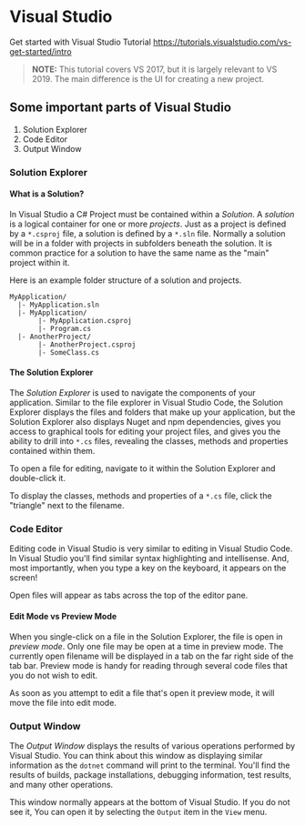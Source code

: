 # Visual Studio

Get started with Visual Studio Tutorial
https://tutorials.visualstudio.com/vs-get-started/intro

> **NOTE:** This tutorial covers VS 2017, but it is largely relevant to VS 2019. The main difference is the UI for creating a new project.


## Some important parts of Visual Studio

1. Solution Explorer
1. Code Editor
1. Output Window

### Solution Explorer

#### What is a Solution?

In Visual Studio a C# Project must be contained within a _Solution_. A _solution_ is a logical container for one or more _projects_. Just as a project is defined by a `*.csproj` file, a solution is defined by a `*.sln` file. Normally a solution will be in a folder with projects in subfolders beneath the solution. It is common practice for a solution to have the same name as the "main" project within it.

Here is an example folder structure of a solution and projects.

```
MyApplication/
  |- MyApplication.sln
  |- MyApplication/
       |- MyApplication.csproj
       |- Program.cs
  |- AnotherProject/
       |- AnotherProject.csproj
       |- SomeClass.cs
```

#### The Solution Explorer

The _Solution Explorer_ is used to navigate the components of your application. Similar to the file explorer in Visual Studio Code, the Solution Explorer displays the files and folders that make up your application, but the Solution Explorer also displays Nuget and npm dependencies, gives you access to graphical tools for editing your project files, and gives you the ability to drill into `*.cs` files, revealing the classes, methods and properties contained within them.

To open a file for editing, navigate to it within the Solution Explorer and double-click it.

To display the classes, methods and properties of a `*.cs` file, click the "triangle" next to the filename.

### Code Editor

Editing code in Visual Studio is very similar to editing in Visual Studio Code. In Visual Studio you'll find similar syntax highlighting and intellisense. And, most importantly, when you type a key on the keyboard, it appears on the screen!

Open files will appear as tabs across the top of the editor pane.

#### Edit Mode vs Preview Mode

When you single-click on a file in the Solution Explorer, the file is open in _preview mode_. Only one file may be open at a time in preview mode. The currently open filename will be displayed in a tab on the far right side of the tab bar. Preview mode is handy for reading through several code files that you do not wish to edit.

As soon as you attempt to edit a file that's open it preview mode, it will move the file into edit mode.

### Output Window

The _Output Window_ displays the results of various operations performed by Visual Studio. You can think about this window as displaying similar information as the `dotnet` command will print to the terminal. You'll find the results of builds, package installations, debugging information, test results, and many other operations.

This window normally appears at the bottom of Visual Studio. If you do not see it, You can open it by selecting the `Output` item in the `View` menu.

